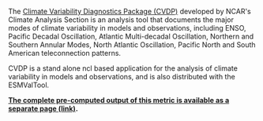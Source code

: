 The [Climate Variability Diagnostics Package (CVDP)](http://www.cesm.ucar.edu/working_groups/CVC/cvdp/) developed by NCAR's Climate Analysis Section is an analysis tool that documents the major modes of climate variability in models and observations, including ENSO, Pacific Decadal Oscillation, Atlantic Multi-decadal Oscillation, Northern and Southern Annular Modes, North Atlantic Oscillation, Pacific North and South American teleconnection patterns.

CVDP is a stand alone ncl based application for the analysis of climate variability in models and observations, and is also distributed with the ESMValTool.

**[The complete pre-computed output of this metric is available as a separate page (link)](/data/recipes/recipe_cvdp_20190308_045354/work/diagnostic1/cvdp/index.html).**

